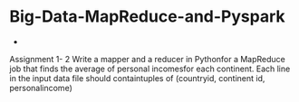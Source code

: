# Big-Data-MapReduce-and-Pyspark
- 
Assignment 1- 2 Write a mapper and a reducer in Pythonfor a MapReduce job that finds the average of personal incomesfor each continent. Each line in the input data file should containtuples of (countryid, continent id, personalincome)
